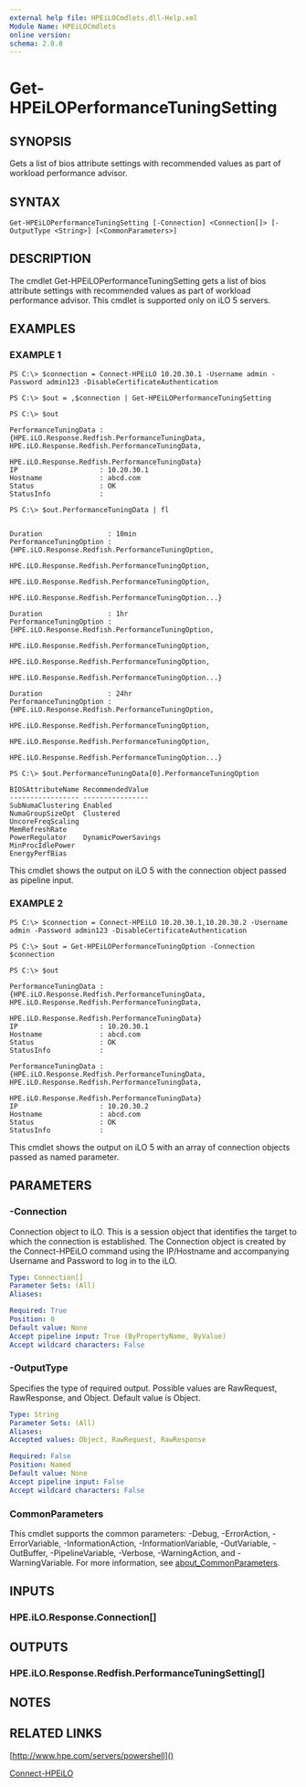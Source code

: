 ```yaml
---
external help file: HPEiLOCmdlets.dll-Help.xml
Module Name: HPEiLOCmdlets
online version:
schema: 2.0.0
---
```


# Get-HPEiLOPerformanceTuningSetting

## SYNOPSIS
Gets a list of bios attribute settings with recommended values as part of workload performance advisor.

## SYNTAX

```
Get-HPEiLOPerformanceTuningSetting [-Connection] <Connection[]> [-OutputType <String>] [<CommonParameters>]
```

## DESCRIPTION
The cmdlet Get-HPEiLOPerformanceTuningSetting gets a list of bios attribute settings with recommended values as part of workload performance advisor.
This cmdlet is supported only on iLO 5 servers.

## EXAMPLES

### EXAMPLE 1
```
PS C:\> $connection = Connect-HPEiLO 10.20.30.1 -Username admin -Password admin123 -DisableCertificateAuthentication

PS C:\> $out = ,$connection | Get-HPEiLOPerformanceTuningSetting

PS C:\> $out

PerformanceTuningData : {HPE.iLO.Response.Redfish.PerformanceTuningData, HPE.iLO.Response.Redfish.PerformanceTuningData, 
                        HPE.iLO.Response.Redfish.PerformanceTuningData}
IP                    : 10.20.30.1
Hostname              : abcd.com
Status                : OK
StatusInfo            : 

PS C:\> $out.PerformanceTuningData | fl


Duration                : 10min
PerformanceTuningOption : {HPE.iLO.Response.Redfish.PerformanceTuningOption, 
                          HPE.iLO.Response.Redfish.PerformanceTuningOption, 
                          HPE.iLO.Response.Redfish.PerformanceTuningOption, 
                          HPE.iLO.Response.Redfish.PerformanceTuningOption...}

Duration                : 1hr
PerformanceTuningOption : {HPE.iLO.Response.Redfish.PerformanceTuningOption, 
                          HPE.iLO.Response.Redfish.PerformanceTuningOption, 
                          HPE.iLO.Response.Redfish.PerformanceTuningOption, 
                          HPE.iLO.Response.Redfish.PerformanceTuningOption...}

Duration                : 24hr
PerformanceTuningOption : {HPE.iLO.Response.Redfish.PerformanceTuningOption, 
                          HPE.iLO.Response.Redfish.PerformanceTuningOption, 
                          HPE.iLO.Response.Redfish.PerformanceTuningOption, 
                          HPE.iLO.Response.Redfish.PerformanceTuningOption...}

PS C:\> $out.PerformanceTuningData[0].PerformanceTuningOption

BIOSAttributeName RecommendedValue   
----------------- ----------------   
SubNumaClustering Enabled            
NumaGroupSizeOpt  Clustered          
UncoreFreqScaling                    
MemRefreshRate                       
PowerRegulator    DynamicPowerSavings
MinProcIdlePower                     
EnergyPerfBias
```

This cmdlet shows the output on iLO 5 with the connection object passed as pipeline input.

### EXAMPLE 2
```
PS C:\> $connection = Connect-HPEiLO 10.20.30.1,10.20.30.2 -Username admin -Password admin123 -DisableCertificateAuthentication

PS C:\> $out = Get-HPEiLOPerformanceTuningOption -Connection $connection

PS C:\> $out

PerformanceTuningData : {HPE.iLO.Response.Redfish.PerformanceTuningData, HPE.iLO.Response.Redfish.PerformanceTuningData, 
                        HPE.iLO.Response.Redfish.PerformanceTuningData}
IP                    : 10.20.30.1
Hostname              : abcd.com
Status                : OK
StatusInfo            : 

PerformanceTuningData : {HPE.iLO.Response.Redfish.PerformanceTuningData, HPE.iLO.Response.Redfish.PerformanceTuningData, 
                        HPE.iLO.Response.Redfish.PerformanceTuningData}
IP                    : 10.20.30.2
Hostname              : abcd.com
Status                : OK
StatusInfo            :
```

This cmdlet shows the output on iLO 5 with an array of connection objects passed as named parameter.

## PARAMETERS

### -Connection
Connection object to iLO.
This is a session object that identifies the target to which the connection is established.
The Connection object is created by the Connect-HPEiLO command using the IP/Hostname and accompanying Username and Password to log in to the iLO.

```yaml
Type: Connection[]
Parameter Sets: (All)
Aliases:

Required: True
Position: 0
Default value: None
Accept pipeline input: True (ByPropertyName, ByValue)
Accept wildcard characters: False
```

### -OutputType
Specifies the type of required output.
Possible values are RawRequest, RawResponse, and Object.
Default value is Object.

```yaml
Type: String
Parameter Sets: (All)
Aliases:
Accepted values: Object, RawRequest, RawResponse

Required: False
Position: Named
Default value: None
Accept pipeline input: False
Accept wildcard characters: False
```

### CommonParameters
This cmdlet supports the common parameters: -Debug, -ErrorAction, -ErrorVariable, -InformationAction, -InformationVariable, -OutVariable, -OutBuffer, -PipelineVariable, -Verbose, -WarningAction, and -WarningVariable. For more information, see [about_CommonParameters](http://go.microsoft.com/fwlink/?LinkID=113216).

## INPUTS

### HPE.iLO.Response.Connection[]
## OUTPUTS

### HPE.iLO.Response.Redfish.PerformanceTuningSetting[]
## NOTES

## RELATED LINKS

[http://www.hpe.com/servers/powershell]()

[Connect-HPEiLO]()

